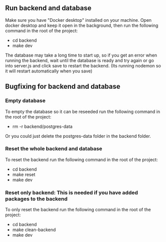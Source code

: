 ## Run backend and database

Make sure you have "Docker desktop" installed on your machine. Open docker desktop and keep it open in the background, then run the following command in the root of the project:

- cd backend
- make dev

The database may take a long time to start up, so if you get an error when running the backend, wait until the database is ready and try again or go into server.js and click save to restart the backend. (Its running nodemon so it will restart automatically when you save)

## Bugfixing for backend and database

### Empty database

To empty the database so it can be reseeded run the following command in the root of the project:

- rm -r backend/postgres-data

Or you could just delete the postgres-data folder in the backend folder.

### Reset the whole backend and database

To reset the backend run the following command in the root of the project:

- cd backend
- make reset
- make dev

### Reset only backend: This is needed if you have added packages to the backend

To only reset the backend run the following command in the root of the project:

- cd backend
- make clean-backend
- make dev
